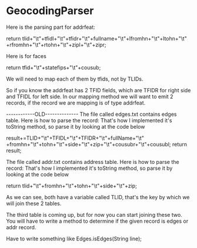 GeocodingParser
===============

Here is the parsing part for addrfeat:

return tlid+"\t"+tfidl+"\t"+tfidr+"\t"+fullname+"\t"+lfromhn+"\t"+ltohn+"\t"
+rfromhn+"\t"+rtohn+"\t"+zipl+"\t"+zipr;

Here is for faces

return tfid+"\t"+statefips+"\t"+cousub;

We will need to map each of them by tfids, not by TLIDs. 

So if you know the addrfeat has 2 TFID fields, which are TFIDR for right side and TFIDL
for left side. 
In our mapping method we will want to emit 2 records, if the record we are mapping is of type addrfeat.

------------OLD--------------
The file called edges.txt contains edges table.
Here is how to parse the record:
That's how I implemented it's toString method, so parse it
by looking at the code below

result+=TLID+"\t"+TFIDL+"\t"+TFIDR+"\t"+fullName+"\t"
		+fromhn+"\t"+tohn+"\t"+side+"\t"+zip+"\t"+cousubr+"\t"+cousubl;
		return result;

The file called addr.txt contains address table.
Here is how to parse the record:
That's how I implemented it's toString method, so parse it
by looking at the code below

return tlid+"\t"+fromhn+"\t"+tohn+"\t"+side+"\t"+zip;


As we can see, both have a variable called TLID, that's the key by which we will join these 2 tables. 

The third table is coming up, but for now you can start joining these two.
You will have to write a method to determine if the given record is edges or addr record.

Have to write something like Edges.isEdges(String line);
